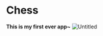 # Chess
**This is my first ever app~**
![Untitled](https://user-images.githubusercontent.com/85296548/155138698-1a18322b-f5fb-452a-9900-dfc6116bb010.png)
